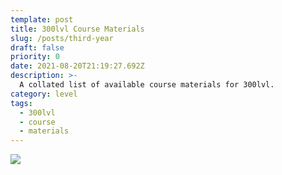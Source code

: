 ```yaml
---
template: post
title: 300lvl Course Materials
slug: /posts/third-year
draft: false
priority: 0
date: 2021-08-20T21:19:27.692Z
description: >-
  A collated list of available course materials for 300lvl.
category: level
tags:
  - 300lvl
  - course
  - materials
---
```


![](/media/as-award/01.png)
